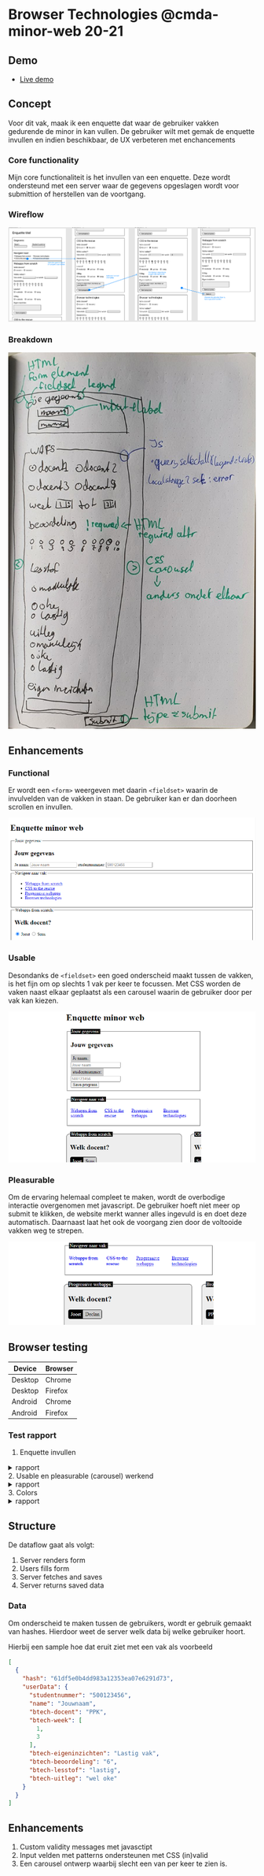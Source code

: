 # Browser Technologies @cmda-minor-web 20-21


## Demo

- [Live demo](#)


## Concept
Voor dit vak, maak ik een enquette dat waar de gebruiker vakken gedurende de minor in kan vullen. De gebruiker wilt met gemak de enquette invullen en indien beschikbaar, de UX verbeteren met enchancements

### Core functionality

Mijn core functionaliteit is het invullen van een enquette. Deze wordt ondersteund met een server waar de gegevens opgeslagen wordt voor submittion of herstellen van de voortgang.

### Wireflow

![Wireflow](./assets/wireflow.png)

### Breakdown

![Breakdown](./assets/breakdown.png)

## Enhancements

### Functional
Er wordt een `<form>` weergeven met daarin `<fieldset>` waarin de invulvelden van de vakken in staan. De gebruiker kan er dan doorheen scrollen en invullen.

![](./assets/layer_functional.png)

### Usable
Desondanks de `<fieldset>` een goed onderscheid maakt tussen de vakken, is het fijn om op slechts 1 vak per keer te focussen. Met CSS worden de vaken naast elkaar geplaatst als een carousel waarin de gebruiker door per vak kan kiezen.

![](./assets/layer_usable.png)

### Pleasurable 
Om de ervaring helemaal compleet te maken, wordt de overbodige interactie overgenomen met javascript. De gebruiker hoeft niet meer op submit te klikken, de website merkt wanner alles ingevuld is en doet deze automatisch. Daarnaast laat het ook de voorgang zien door de voltooide vakken weg te strepen.

![](./assets/layer_pleasurable.png)

## Browser testing

| Device  | Browser |
| ------- | ------- |
| Desktop | Chrome  |
| Desktop | Firefox |
| Android | Chrome  |
| Android | Firefox |

### Test rapport
1. Enquette invullen
<details>
<summary>rapport</summary>
|         | Chrome | Chrome android | Firefox | Firefox android |
| ------- | ------ | -------------- | ------- | --------------- |
| Desktop | ✅      | ✅              | ✅       | ✅               |
| Android | ✅      | ✅              | ✅       | ✅               |
      
</details>
2. Usable en pleasurable (carousel) werkend
<details>
<summary>rapport</summary>
|         | Chrome | Chrome android | Firefox | Firefox android |
| ------- | ------ | -------------- | ------- | --------------- |
| Desktop | ✅      | ✅              | ✅       | ✅               |
| Android | ✅      | ✅              | ✅       | ✅               |
      
</details>
3. Colors
<details>
<summary>rapport</summary>
Headers
<img  src='./assets/headers.png' />

Navigation labels
<img  src='./assets/label.png' />

Active input
<img  src='./assets/input_active.png' />

Inactive input
<img  src='./assets/input_back.png' />

</details>

## Structure
De dataflow gaat als volgt: 

1. Server renders form
2. Users fills form
3. Server fetches and saves
4. Server returns saved data
  
### Data
Om onderscheid te maken tussen de gebruikers, wordt er gebruik gemaakt van hashes. Hierdoor weet de server welk data bij welke gebruiker hoort.

Hierbij een sample hoe dat eruit ziet met een vak als voorbeeld
```JSON
[
  {
    "hash": "61df5e0b4dd983a12353ea07e6291d73",
    "userData": {
      "studentnummer": "500123456",
      "name": "Jouwnaam",
      "btech-docent": "PPK",
      "btech-week": [
        1,
        3
      ],
      "btech-eigeninzichten": "Lastig vak",
      "btech-beoordeling": "6",
      "btech-lesstof": "lastig",
      "btech-uitleg": "wel oke"
    }
  }
]
```


## Enhancements
1. Custom validity messages met javasctipt
2. Input velden met patterns ondersteunen met CSS (in)valid
3. Een carousel ontwerp waarbij slecht een van per keer te zien is.